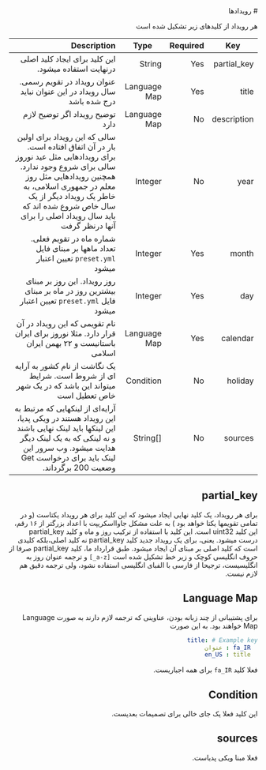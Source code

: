 <div dir="rtl">
# رویدادها

هر رویداد از کلیدهای زیر تشکیل شده است 

| Key           | Required | Type        | Description |
| ------------- |----------| ------------| -----------:|
| partial_key   | Yes      | String      | این کلید برای ایجاد کلید اصلی درنهایت استفاده میشود. |
| title         | Yes      | Language Map| عنوان رویداد در تقویم رسمی. سال رویداد در این عنوان نباید درج شده باشد |
| description   | No       | Language Map| توضیح رویداد اگر توضیح لازم دارد   |
| year          | No       | Integer     | سالی که این رویداد برای اولین بار در آن اتفاق افتاده است. برای رویدادهایی مثل عید نوروز سالی برای شروع وجود ندارد. همچنین رویدادهایی مثل روز معلم در جمهوری اسلامی، به خاطر یک رویداد دیگر از یک سال خاص شروع شده اند که باید سال رویداد اصلی را برای آنها درنظر گرفت  | 
| month         | Yes      | Integer     |  شماره ماه در تقویم فعلی. تعداد ماهها بر مبنای فایل `preset.yml` تعیین اعتبار میشود | 
| day           | Yes      | Integer     | روز رویداد. این روز بر مبنای بیشترین روز در ماه بر مبنای فایل `preset.yml` تعیین اعتبار میشود | 
| calendar      | Yes      | Language Map| نام تقویمی که این رویداد در آن قرار دارد. مثلا نوروز برای ایران باستانیست و ۲۲ بهمن ایران اسلامی|
| holiday       | No       | Condition   | یک نگاشت از نام کشور به آرایه ای از شروط است. شرایط میتواند این باشد که در یک شهر خاص تعطیل است
| sources       | No       | []String    | آرایه‌ای از لینکهایی که مرتبط به این رویداد هستند در ویکی پدیا، این لینکها باید لینک نهایی باشند و نه لینکی که به یک لینک دیگر هدایت میشود. وب سرور این لینک باید برای درخواست Get وضعیت 200 برگرداند.  

## partial_key 

برای هر رویداد، یک کلید نهایی ایجاد میشود که این کلید برای هر رویداد یکتاست (و در تمامی تقویمها یکتا خواهد بود )
به علت مشکل جاوااسکریپت با اعداد بزرگتر از ۱۶ رقم، این کلید uint32 است. این کلید با استفاده از ترکیب روز و ماه و کلید partial_key درست میشود. 
یعنی، برای یک رویداد جدید کلید partial_key نه کلید اصلی،‌بلکه کلیدی است که کلید اصلی بر مبنای آن ایجاد میشود. 
طبق قرارداد ما، کلید partial_key صرفا از حروف انگلیسی کوچک و زیر خط تشکیل شده است `[a-z_]` و ترجمه عنوان روز به انگلیسیست، ترجیحا از فارسی با الفبای انگلیسی استفاده نشود، ولی ترجمه دقیق هم لازم نیست. 

## Language Map 
برای پشتیبانی از چند زبانه بودن، عناوینی که ترجمه لازم دارند به صورت Language Map خواهند بود. به این صورت 

```yaml 
title: # Example key 
  fa_IR : عنوان
  en_US : title
```

فعلا کلید `fa_IR` برای همه اجباریست. 

## Condition 

این کلید فعلا یک جای خالی برای تصمیمات بعدیست.

## sources 

فعلا مبنا ویکی پدیاست.

</div> 

